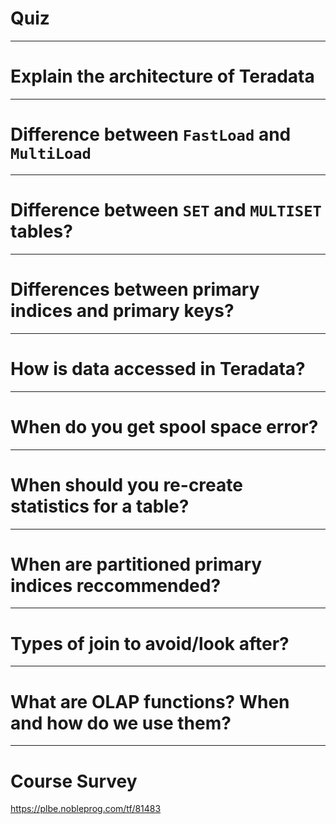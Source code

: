 # Quiz

---
# Explain the architecture of Teradata

---
# Difference between `FastLoad` and `MultiLoad`

---
# Difference between `SET` and `MULTISET` tables?

---
# Differences between primary indices and primary keys?

---
# How is data accessed in Teradata?

---
# When do you get spool space error?

---
# When should you re-create statistics for a table?

---
# When are partitioned primary indices reccommended?

---
# Types of join to avoid/look after?


---
# What are OLAP functions? When and how do we use them?

---
# Course Survey

https://plbe.nobleprog.com/tf/81483